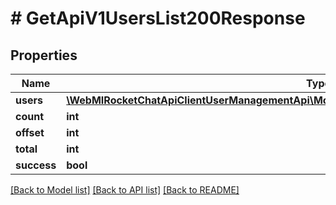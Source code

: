 # # GetApiV1UsersList200Response

## Properties

Name | Type | Description | Notes
------------ | ------------- | ------------- | -------------
**users** | [**\WebMIRocketChatApiClientUserManagementApi\Model\GetApiV1UsersList200ResponseUsersInner[]**](GetApiV1UsersList200ResponseUsersInner.md) |  | [optional]
**count** | **int** |  | [optional]
**offset** | **int** |  | [optional]
**total** | **int** |  | [optional]
**success** | **bool** |  | [optional]

[[Back to Model list]](../../README.md#models) [[Back to API list]](../../README.md#endpoints) [[Back to README]](../../README.md)
